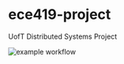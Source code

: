 # ece419-project
UofT Distributed Systems Project

![example workflow](https://github.com/frederickjboyd/ece419-project/actions/workflows/<WORKFLOW_FILE>/badge.svg)
